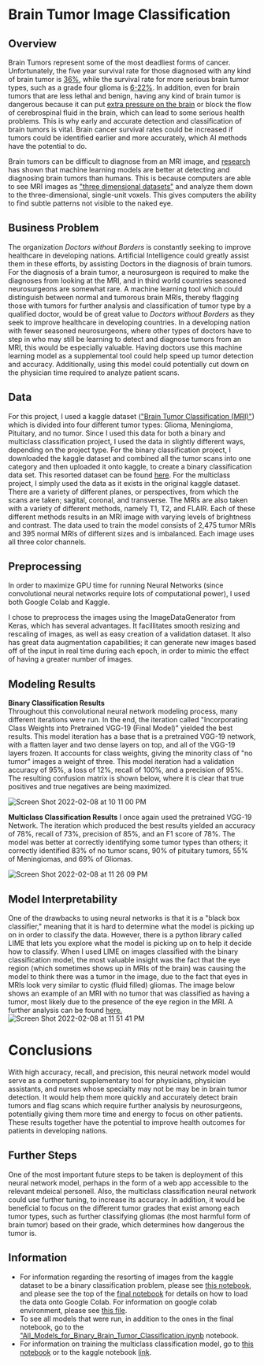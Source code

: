 # Brain Tumor Image Classification

## Overview
Brain Tumors represent some of the most deadliest forms of cancer. Unfortunately, the five year survival rate for those diagnosed with any kind of brain tumor is [36%](https://www.cancer.net/cancer-types/brain-tumor/statistics), while the survival rate for more serious brain tumor types, such as a grade four glioma is [6-22%](https://moffitt.org/cancers/brain-cancer/survival-rate/). In addition, even for brain tumors that are less lethal and benign, having any kind of brain tumor is dangerous because it can put [extra pressure on the brain](https://www.hopkinsmedicine.org/health/conditions-and-diseases/brain-tumor) or block the flow of cerebrospinal fluid in the brain, which can lead to some serious health problems. This is why early and accurate detection and classification of brain tumors is vital. Brain cancer survival rates could be increased if tumors could be identified earlier and more accurately, which AI methods have the potential to do.

Brain tumors can be difficult to diagnose from an MRI image, and [research](https://www.ncbi.nlm.nih.gov/pmc/articles/PMC8508169/) has shown that machine learning models are better at detecting and diagnosing brain tumors than humans. This is because computers are able to see MRI images as ["three dimensional datasets"](https://www.ncbi.nlm.nih.gov/pmc/articles/PMC8508169/) and analyze them down to the three-dimensional, single-unit voxels. This gives computers the ability to find subtle patterns not visible to the naked eye.

## Business Problem
The organization *Doctors without Borders* is constantly seeking to improve healthcare in developing nations. Artificial Intelligence could greatly assist them in these efforts, by assisting Doctors in the diagnosis of brain tumors. For the diagnosis of a brain tumor, a neurosurgeon is required to make the diagnoses from looking at the MRI, and in third world countries seasoned neurosurgeons are somewhat rare. A machine learning tool which could distinguish between normal and tumorous brain MRIs, thereby flagging those with tumors for further analysis and classification of tumor type by a qualified doctor, would be of great value to *Doctors without Borders* as they seek to improve healthcare in developing countries. In a developing nation with fewer seasoned neurosurgeons, where other types of doctors have to step in who may still be learning to detect and diagnose tumors from an MRI, this would be especially valuable. Having doctors use this machine learning model as a supplemental tool could help speed up tumor detection and accuracy. Additionally, using this model could potentially cut down on the physician time required to analyze patient scans. 

## Data
For this project, I used a kaggle dataset (["Brain Tumor Classification (MRI)"](https://www.kaggle.com/sartajbhuvaji/brain-tumor-classification-mri)) which is divided into four different tumor types: Glioma, Meningioma, Pituitary, and no tumor. Since I used this data for both a binary and multiclass classification project, I used the data in slightly different ways, depending on the project type. For the binary classification project, I downloaded the kaggle dataset and combined all the tumor scans into one category and then uploaded it onto kaggle, to create a binary classification data set. This resorted dataset can be found [here](https://www.kaggle.com/brookejudithsmyth/resortedbraintumorclassificationmridata). For the multiclass project, I simply used the data as it exists in the original kaggle dataset. 
There are a variety of different planes, or perspectives, from which the scans are taken; sagital, coronal, and transverse. The MRIs are also taken with a variety of different methods, namely T1, T2, and FLAIR. Each of these different methods results in an MRI image with varying levels of brightness and contrast. The data used to train the model consists of 2,475 tumor MRIs and 395 normal MRIs of different sizes and is imbalanced. Each image uses all three color channels.


## Preprocessing
In order to maximize GPU time for running Neural Networks (since convolutional neural networks require lots of computational power), I used both Google Colab and Kaggle.

I chose to preprocess the images using the ImageDataGenerator from Keras, which has several advantages. It facillitates smooth resizing and rescaling of images, as well as easy creation of a validation dataset. It also has great data augmentation capabilities; it can generate new images based off of the input in real time during each epoch, in order to mimic the effect of having a greater number of images.


## Modeling Results

**Binary Classification Results**\
Throughout this convolutional neural network modeling process, many different iterations were run. In the end, the iteration called "Incorporating Class Weights into Pretrained VGG-19 (Final Model)" yielded the best results. This model iteration has a base that is a pretrained VGG-19 network, with a flatten layer and two dense layers on top, and all of the VGG-19 layers frozen. It accounts for class weights, giving the minority class of "no tumor" images a weight of three.  This model iteration had a validation accuracy of 95%, a loss of 12%, recall of 100%, and a precision of 95%. The resulting confusion matrix is shown below, where it is clear that true positives and true negatives are being maximized. 

![Screen Shot 2022-02-08 at 10 11 00 PM](https://user-images.githubusercontent.com/68525050/153120742-29ad7a43-c746-40d5-9a89-738c2fba74d2.png)

**Multiclass Classification Results**
I once again used the pretrained VGG-19 Network. The iteration which produced the best results yielded an accuracy of 78%, recall of 73%, precision of 85%, and an F1 score of 78%. The model was better at correctly identifying some tumor types than others; it correctly identified 83% of no tumor scans, 90% of pituitary tumors, 55% of Meningiomas, and 69% of Gliomas.

![Screen Shot 2022-02-08 at 11 26 09 PM](https://user-images.githubusercontent.com/68525050/153128604-aada37d5-7fda-4147-94f1-8b2215b46817.png)

## Model Interpretability

One of the drawbacks to using neural networks is that it is a "black box classifier," meaning that it is hard to determine what the model is picking up on in order to classify the data. However, there is a python library called LIME that lets you explore what the model is picking up on to help it decide how to classify. When I used LIME on images classified with the binary classification model, the most valuable insight was the fact that the eye region (which sometimes shows up in MRIs of the brain) was causing the model to think there was a tumor in the image, due to the fact that eyes in MRIs look very similar to cystic (fluid filled) gliomas. The image below shows an example of an MRI with no tumor that was classified as having a tumor, most likely due to the presence of the eye region in the MRI. A further analysis can be found [here.](https://github.com/brooke57/BrainTumorImageClassification/blob/main/Exploring_the_Black_Box_with_Lime.ipynb)
![Screen Shot 2022-02-08 at 11 51 41 PM](https://user-images.githubusercontent.com/68525050/153130188-501ebe84-f985-4050-8587-ebcb9b02547a.png)

# Conclusions
With high accuracy, recall, and precision, this neural network model would serve as a competent supplementary tool for physicians, physician assistants, and nurses whose specialty may not be may be in brain tumor detection. It would help them more quickly and accurately detect brain tumors and flag scans which require further analysis by neurosurgeons, potentially giving them more time and energy to focus on other patients. These results together have the potential to improve health outcomes for patients in developing nations. 

## Further Steps
One of the most important future steps to be taken is deployment of this neural network model, perhaps in the form of a web app accessible to the relevant mdeical personell. Also, the multiclass classification neural network could use further tuning, to increase its accuracy. In addition, it would be beneficial to focus on the different tumor grades that exist among each tumor types, such as further classifying gliomas (the most harmful form of brain tumor) based on their grade, which determines how dangerous the tumor is.


## Information

- For information regarding the resorting of images from the kaggle dataset to be a binary classification problem, please see [this notebook](https://github.com/brooke57/BrainTumorImageClassification/blob/main/Supplemental_Notebooks/Renaming_Tumor_Images.ipynb), and please see the top of the [final notebook](https://github.com/brooke57/BrainTumorImageClassification/blob/main/Final_Binary_Brain_Tumor_Classification.ipynb) for details on how to load the data onto Google Colab. For information on google colab environment, please see [this file](https://github.com/brooke57/BrainTumorImageClassification/blob/main/Supplemental_Notebooks/Environment_Requirements.rtf).
- To see all models that were run, in addition to the ones in the final notebook, go to the ["All_Models_for_Binary_Brain_Tumor_Classification.ipynb](https://github.com/brooke57/BrainTumorImageClassification/blob/main/Supplemental_Notebooks/All_Models_for_Binary_Brain_Tumor_Classification.ipynb) notebook.
- For information on training the multiclass classification model, go to [this notebook](https://github.com/brooke57/BrainTumorImageClassification/blob/main/Supplemental_Notebooks/transfer-learning-multiclass-brain-tumor.ipynb) or to the kaggle notebook [link](https://www.kaggle.com/brookejudithsmyth/transfer-learning-multiclass-brain-tumor).
